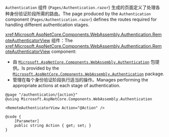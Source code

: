 <span data-ttu-id="2b058-101">`Authentication` 组件 (`Pages/Authentication.razor`) 生成的页面定义了处理各种身份验证阶段所需的路由。</span><span class="sxs-lookup"><span data-stu-id="2b058-101">The page produced by the `Authentication` component (`Pages/Authentication.razor`) defines the routes required for handling different authentication stages.</span></span>

<span data-ttu-id="2b058-102"><xref:Microsoft.AspNetCore.Components.WebAssembly.Authentication.RemoteAuthenticatorView> 组件：</span><span class="sxs-lookup"><span data-stu-id="2b058-102">The <xref:Microsoft.AspNetCore.Components.WebAssembly.Authentication.RemoteAuthenticatorView> component:</span></span>

* <span data-ttu-id="2b058-103">由 [`Microsoft.AspNetCore.Components.WebAssembly.Authentication`](https://www.nuget.org/packages/Microsoft.AspNetCore.Components.WebAssembly.Authentication/) 包提供。</span><span class="sxs-lookup"><span data-stu-id="2b058-103">Is provided by the [`Microsoft.AspNetCore.Components.WebAssembly.Authentication`](https://www.nuget.org/packages/Microsoft.AspNetCore.Components.WebAssembly.Authentication/) package.</span></span>
* <span data-ttu-id="2b058-104">管理在每个身份验证阶段执行适当的操作。</span><span class="sxs-lookup"><span data-stu-id="2b058-104">Manages performing the appropriate actions at each stage of authentication.</span></span>

```razor
@page "/authentication/{action}"
@using Microsoft.AspNetCore.Components.WebAssembly.Authentication

<RemoteAuthenticatorView Action="@Action" />

@code {
    [Parameter]
    public string Action { get; set; }
}
```
